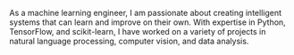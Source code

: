As a machine learning engineer, I am passionate about creating intelligent systems that can learn and improve on their own. With expertise in Python, TensorFlow, and scikit-learn, I have worked on a variety of projects in natural language processing, computer vision, and data analysis.
